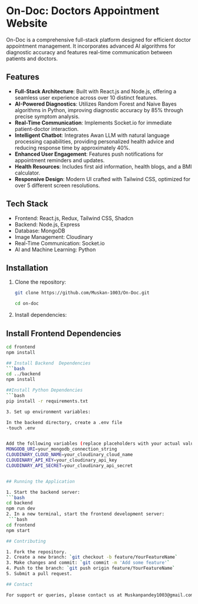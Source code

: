 # On-Doc: Doctors Appointment Website

On-Doc is a comprehensive full-stack platform designed for efficient doctor appointment management. It incorporates advanced AI algorithms for diagnostic accuracy and features real-time communication between patients and doctors.

## Features

- **Full-Stack Architecture**: Built with React.js and Node.js, offering a seamless user experience across over 10 distinct features.
- **AI-Powered Diagnostics**: Utilizes Random Forest and Naive Bayes algorithms in Python, improving diagnostic accuracy by 85% through precise symptom analysis.
- **Real-Time Communication**: Implements Socket.io for immediate patient-doctor interaction.
- **Intelligent Chatbot**: Integrates Awan LLM with natural language processing capabilities, providing personalized health advice and reducing response time by approximately 40%.
- **Enhanced User Engagement**: Features push notifications for appointment reminders and updates.
- **Health Resources**: Includes first aid information, health blogs, and a BMI calculator.
- **Responsive Design**: Modern UI crafted with Tailwind CSS, optimized for over 5 different screen resolutions.

## Tech Stack

- Frontend: React.js, Redux, Tailwind CSS, Shadcn
- Backend: Node.js, Express
- Database: MongoDB
- Image Management: Cloudinary
- Real-Time Communication: Socket.io
- AI and Machine Learning: Python

## Installation

1. Clone the repository:

   ```bash
   git clone https://github.com/Muskan-1003/On-Doc.git
   
   cd on-doc
2. Install dependencies:

## Install Frontend Dependencies
   ```bash
   cd frontend
   npm install

## Install Backend  Dependencies
  ```bash
 cd ../backend
  npm install

##Install Python Dependencies
   ```bash
   pip install -r requirements.txt

3. Set up environment variables:

In the backend directory, create a .env file
-touch .env


Add the following variables (replace placeholders with your actual values):
MONGODB_URI=your_mongodb_connection_string
CLOUDINARY_CLOUD_NAME=your_cloudinary_cloud_name
CLOUDINARY_API_KEY=your_cloudinary_api_key
CLOUDINARY_API_SECRET=your_cloudinary_api_secret


## Running the Application

1. Start the backend server:
   ```bash
   cd backend
   npm run dev
2. In a new terminal, start the frontend development server:
    ```bash 
   cd frontend
   npm start

## Contributing

1. Fork the repository.
2. Create a new branch: `git checkout -b feature/YourFeatureName`
3. Make changes and commit: `git commit -m 'Add some feature'`
4. Push to the branch: `git push origin feature/YourFeatureName`
5. Submit a pull request.

## Contact

For support or queries, please contact us at Muskanpandey1003@gmail.com.





